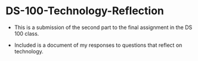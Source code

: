 # DS-100-Technology-Reflection
- This is a submission of the second part to the final assignment in the DS 100 class.

- Included is a document of my responses to questions that reflect on technology.
